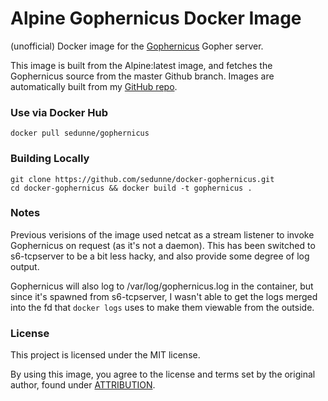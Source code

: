 # Alpine Gophernicus Docker Image

(unofficial) Docker image for the [Gophernicus](https://github.com/kimholviala/gophernicus) Gopher server.

This image is built from the Alpine:latest image, and fetches the Gophernicus source from the master Github branch. Images are automatically built from my [GitHub repo](https://github.com/sedunne/docker-gophernicus).

### Use via Docker Hub

`docker pull sedunne/gophernicus`

### Building Locally

```
git clone https://github.com/sedunne/docker-gophernicus.git
cd docker-gophernicus && docker build -t gophernicus .
```

### Notes

Previous verisions of the image used netcat as a stream listener to invoke Gophernicus on request (as it's not a daemon). This has been switched to s6-tcpserver to be a bit less hacky, and also provide some degree of log output.

Gophernicus will also log to /var/log/gophernicus.log in the container, but since it's spawned from s6-tcpserver, I wasn't able to get the logs merged into the fd that `docker logs` uses to make them viewable from the outside.

### License

This project is licensed under the MIT license.

By using this image, you agree to the license and terms set by the original author, found under [ATTRIBUTION](https://github.com/sedunne/docker-gophernicus/blob/master/ATTRIBUTION).

